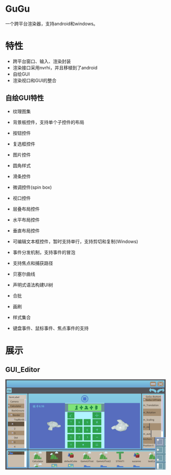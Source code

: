 # GuGu

一个跨平台渲染器，支持android和windows。

# 特性

- 跨平台窗口、输入、渲染封装
- 渲染接口采用nvrhi，并且移植到了android
- 自绘GUI
- 渲染视口和GUI的整合

## 自绘GUI特性

- 纹理图集
- 背景板控件，支持单个子控件的布局
- 按钮控件
- 复选框控件
- 图片控件
- 圆角样式
- 滑条控件
- 微调控件(spin box)
- 视口控件
- 层叠布局控件
- 水平布局控件
- 垂直布局控件
- 可编辑文本框控件，暂时支持单行，支持剪切和复制(Windows)
- 事件分发机制，支持事件的冒泡
- 支持焦点和捕获路径
- 贝塞尔曲线
- 声明式语法构建UI树
- 合批
- 画刷
- 样式集合

- 键盘事件、鼠标事件、焦点事件的支持

# 展示

## GUI_Editor
![](ScreenShot_UIDesigner.png)
